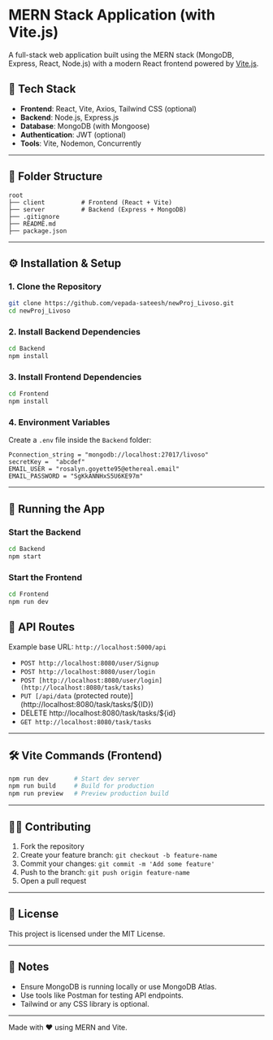 # MERN Stack Application (with Vite.js)

A full-stack web application built using the MERN stack (MongoDB, Express, React, Node.js) with a modern React frontend powered by [Vite.js](https://vitejs.dev/).

## 🧰 Tech Stack

- **Frontend**: React, Vite, Axios, Tailwind CSS (optional)
- **Backend**: Node.js, Express.js
- **Database**: MongoDB (with Mongoose)
- **Authentication**: JWT (optional)
- **Tools**: Vite, Nodemon, Concurrently

---

## 📁 Folder Structure

```
root
├── client          # Frontend (React + Vite)
├── server          # Backend (Express + MongoDB)
├── .gitignore
├── README.md
├── package.json
```

---

## ⚙️ Installation & Setup

### 1. Clone the Repository

```bash
git clone https://github.com/vepada-sateesh/newProj_Livoso.git
cd newProj_Livoso
```

### 2. Install Backend Dependencies

```bash
cd Backend
npm install
```

### 3. Install Frontend Dependencies

```bash
cd Frontend
npm install
```

### 4. Environment Variables

Create a `.env` file inside the `Backend` folder:

```env
Pconnection_string = "mongodb://localhost:27017/livoso"
secretKey =  "abcdef"
EMAIL_USER = "rosalyn.goyette95@ethereal.email"
EMAIL_PASSWORD = "SgKkANNHxS5U6KE97m"

```


---

## 🚀 Running the App

### Start the Backend

```bash
cd Backend
npm start
```

### Start the Frontend

```bash
cd Frontend
npm run dev
```


## 🔗 API Routes

Example base URL: `http://localhost:5000/api`

- `POST http://localhost:8080/user/Signup`
- `POST http://localhost:8080/user/login`
- `POST [http://localhost:8080/user/login](http://localhost:8080/task/tasks)`
- `PUT [/api/data` (protected route)](http://localhost:8080/task/tasks/${ID})
- DELETE http://localhost:8080/task/tasks/${id}
- `GET http://localhost:8080/task/tasks`
---

## 🛠 Vite Commands (Frontend)

```bash
npm run dev       # Start dev server
npm run build     # Build for production
npm run preview   # Preview production build
```

---


## 🧑‍💻 Contributing

1. Fork the repository
2. Create your feature branch: `git checkout -b feature-name`
3. Commit your changes: `git commit -m 'Add some feature'`
4. Push to the branch: `git push origin feature-name`
5. Open a pull request

---

## 📄 License

This project is licensed under the MIT License.

---

## 📌 Notes

- Ensure MongoDB is running locally or use MongoDB Atlas.
- Use tools like Postman for testing API endpoints.
- Tailwind or any CSS library is optional.

---

Made with ❤️ using MERN and Vite.
